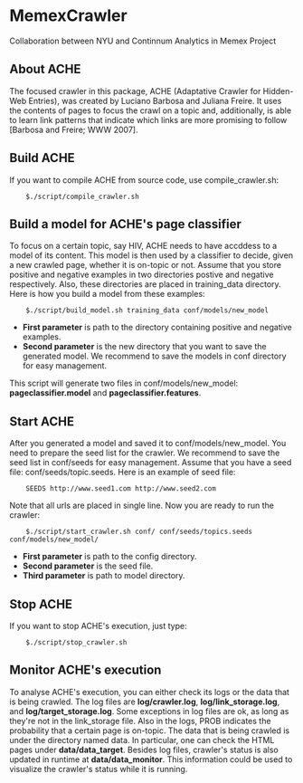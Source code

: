 MemexCrawler
============
Collaboration between NYU and Continnum Analytics in Memex Project

About ACHE
--------------------------------------------
The focused crawler in this package, ACHE (Adaptative Crawler for Hidden-Web Entries), was created by Luciano Barbosa and Juliana Freire. 
It uses the contents of pages to focus the crawl on a topic and, additionally, is able to learn link patterns that indicate which links are more promising to follow [Barbosa and Freire; WWW 2007].

Build ACHE
--------------------------------------------
If you want to compile ACHE from source code, use compile_crawler.sh:

        $./script/compile_crawler.sh
  
  
Build a model for ACHE's page classifier
--------------------------------------------
To focus on a certain topic, say HIV, ACHE needs to have accddess to a model of its content. This model is then 
used by a classifier to decide, given a new crawled page, whether it is on-topic or not. Assume that you store positive and negative examples in two directories postive and negative respectively. Also, these directories are placed in training_data directory. Here is how you build a model from these examples:
    
        $./script/build_model.sh training_data conf/models/new_model

- **First parameter** is path to the directory containing positive and negative examples.
- **Second parameter** is the new directory that you want to save the generated model. We recommend to save the models in conf directory for easy management.
  
This script will generate two files in conf/models/new_model: **pageclassifier.model** and **pageclassifier.features**.

Start ACHE
--------------------------------------------
After you generated a model and saved it to conf/models/new_model. You need to prepare the seed list for the crawler. We recommend to save the seed list in conf/seeds for easy management. Assume that you have a seed file: conf/seeds/topic.seeds. Here is an example of seed file:
  
        SEEDS http://www.seed1.com http://www.seed2.com
  
Note that all urls are placed in single line. Now you are ready to run the crawler:

        $./script/start_crawler.sh conf/ conf/seeds/topics.seeds conf/models/new_model/

- **First parameter** is path to the config directory.
- **Second parameter** is the seed file.
- **Third parameter** is path to model directory.

Stop ACHE
--------------------------------------------
If you want to stop ACHE's execution, just type:

        $./script/stop_crawler.sh

Monitor ACHE's execution
---------------------------
To analyse ACHE's execution, you can either check its logs or the data that is being crawled. 
The log files are **log/crawler.log**, **log/link_storage.log**, and **log/target_storage.log**. Some exceptions in 
log files are ok, as long as they're not in the link_storage file. Also in the logs, PROB indicates the
probability that a certain page is on-topic. 
The data that is being crawled is under the directory named data. In particular, one can check the HTML 
pages under **data/data_target**.
Besides log files, crawler's status is also updated in runtime at **data/data_monitor**. This information
could be used to visualize the crawler's status while it is running.
